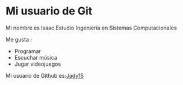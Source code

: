 # Mi usuario de Git

Mi nombre es Isaac
Estudio Ingeniería en Sistemas Computacionales

Me gusta :

- Programar
- Escuchar música
- Jugar videojuegos

Mi usuario de Github es:[Jady15](https://github.com/Jady15)